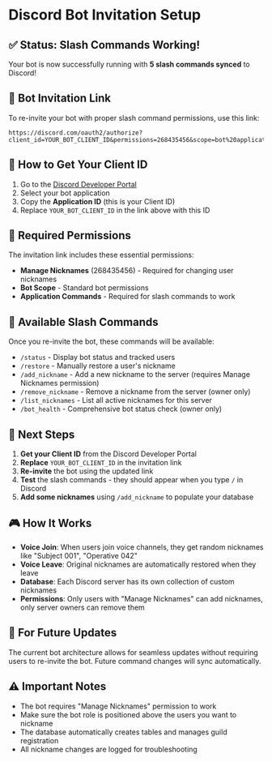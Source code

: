 # Discord Bot Invitation Setup

## ✅ Status: Slash Commands Working!

Your bot is now successfully running with **5 slash commands synced** to Discord!

## 🔗 Bot Invitation Link

To re-invite your bot with proper slash command permissions, use this link:

```
https://discord.com/oauth2/authorize?client_id=YOUR_BOT_CLIENT_ID&permissions=268435456&scope=bot%20applications.commands
```

## 🔧 How to Get Your Client ID

1. Go to the [Discord Developer Portal](https://discord.com/developers/applications)
2. Select your bot application
3. Copy the **Application ID** (this is your Client ID)
4. Replace `YOUR_BOT_CLIENT_ID` in the link above with this ID

## 🎯 Required Permissions

The invitation link includes these essential permissions:
- **Manage Nicknames** (268435456) - Required for changing user nicknames
- **Bot Scope** - Standard bot permissions
- **Application Commands** - Required for slash commands to work

## 🚀 Available Slash Commands

Once you re-invite the bot, these commands will be available:

- `/status` - Display bot status and tracked users
- `/restore` - Manually restore a user's nickname
- `/add_nickname` - Add a new nickname to the server (requires Manage Nicknames permission)
- `/remove_nickname` - Remove a nickname from the server (owner only)
- `/list_nicknames` - List all active nicknames for this server
- `/bot_health` - Comprehensive bot status check (owner only)

## 📝 Next Steps

1. **Get your Client ID** from the Discord Developer Portal
2. **Replace** `YOUR_BOT_CLIENT_ID` in the invitation link
3. **Re-invite** the bot using the updated link
4. **Test** the slash commands - they should appear when you type `/` in Discord
5. **Add some nicknames** using `/add_nickname` to populate your database

## 🎮 How It Works

- **Voice Join**: When users join voice channels, they get random nicknames like "Subject 001", "Operative 042"
- **Voice Leave**: Original nicknames are automatically restored when they leave
- **Database**: Each Discord server has its own collection of custom nicknames
- **Permissions**: Only users with "Manage Nicknames" can add nicknames, only server owners can remove them

## 🔄 For Future Updates

The current bot architecture allows for seamless updates without requiring users to re-invite the bot. Future command changes will sync automatically.

## ⚠️ Important Notes

- The bot requires "Manage Nicknames" permission to work
- Make sure the bot role is positioned above the users you want to nickname
- The database automatically creates tables and manages guild registration
- All nickname changes are logged for troubleshooting